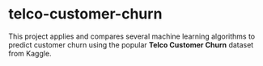 # telco-customer-churn
This project applies and compares several machine learning algorithms to predict customer churn using the popular **Telco Customer Churn** dataset from Kaggle.
